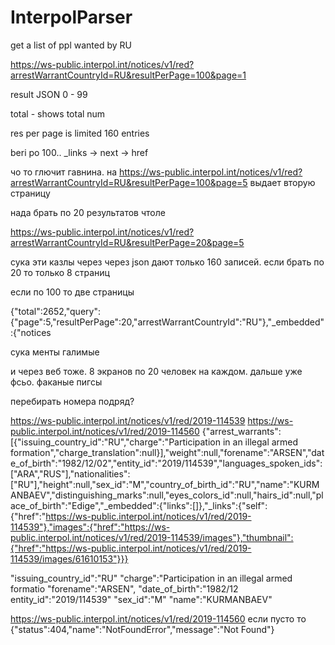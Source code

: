 # InterpolParser
get a list of ppl wanted by RU


https://ws-public.interpol.int/notices/v1/red?arrestWarrantCountryId=RU&resultPerPage=100&page=1

result JSON
	0 - 99
	
	
total - shows total num

res per page is limited 160 entries	


beri po 100..   _links  -> next -> href



чо то глючит гавнина.
на
https://ws-public.interpol.int/notices/v1/red?arrestWarrantCountryId=RU&resultPerPage=100&page=5
выдает вторую страницу

нада брать по 20 результатов чтоле

https://ws-public.interpol.int/notices/v1/red?arrestWarrantCountryId=RU&resultPerPage=20&page=5


сука эти казлы через через json дают только 160 записей.
если брать по 20 то только 8 страниц

если по 100 то две страницы

{"total":2652,"query":{"page":5,"resultPerPage":20,"arrestWarrantCountryId":"RU"},"_embedded":{"notices

сука менты галимые

и через веб тоже.
8 экранов по 20 человек на каждом.
дальше уже фсьо.
факаные пигсы


перебирать номера подряд?

https://ws-public.interpol.int/notices/v1/red/2019-114539
https://ws-public.interpol.int/notices/v1/red/2019-114560
{"arrest_warrants":[{"issuing_country_id":"RU","charge":"Participation in an  illegal armed formation","charge_translation":null}],"weight":null,"forename":"ARSEN","date_of_birth":"1982/12/02","entity_id":"2019/114539","languages_spoken_ids":["ARA","RUS"],"nationalities":["RU"],"height":null,"sex_id":"M","country_of_birth_id":"RU","name":"KURMANBAEV","distinguishing_marks":null,"eyes_colors_id":null,"hairs_id":null,"place_of_birth":"Edige","_embedded":{"links":[]},"_links":{"self":{"href":"https://ws-public.interpol.int/notices/v1/red/2019-114539"},"images":{"href":"https://ws-public.interpol.int/notices/v1/red/2019-114539/images"},"thumbnail":{"href":"https://ws-public.interpol.int/notices/v1/red/2019-114539/images/61610153"}}}


"issuing_country_id":"RU"
"charge":"Participation in an  illegal armed formatio
"forename":"ARSEN",
"date_of_birth":"1982/12
entity_id":"2019/114539"
"sex_id":"M"
"name":"KURMANBAEV"



https://ws-public.interpol.int/notices/v1/red/2019-114560   если пусто то 
{"status":404,"name":"NotFoundError","message":"Not Found"}
